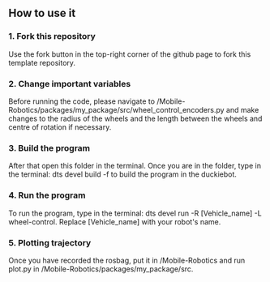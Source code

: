 ## How to use it

### 1. Fork this repository

Use the fork button in the top-right corner of the github page to fork this template repository.


### 2. Change important variables

Before running the code, please navigate to /Mobile-Robotics/packages/my_package/src/wheel_control_encoders.py and make changes to the radius of the wheels and the length between the wheels and centre of rotation if necessary.


### 3. Build the program

After that open this folder in the terminal. Once you are in the folder, type in the terminal: dts devel build -f to build the program in the duckiebot.


### 4. Run the program

To run the program, type in the terminal: dts devel run -R [Vehicle_name] -L wheel-control. Replace [Vehicle_name] with your robot's name.


### 5. Plotting trajectory

Once you have recorded the rosbag, put it in /Mobile-Robotics and run plot.py in /Mobile-Robotics/packages/my_package/src.
